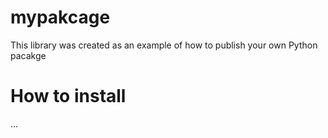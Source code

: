 # mypakcage 
This library was created as an example of how to publish your own Python pacakge

# How to install
...
